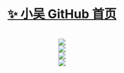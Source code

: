 <h1 align="center">
 <a href="https://github.com/zhang-bcxb">
  <g-emoji class="g-emoji" alias="sparkles" fallback-src="https://github.githubassets.com/images/icons/emoji/unicode/2728.png">✨</g-emoji>
  小吴 GitHub 首页</a>
<h1>

<div align="center"> <img src="https://profile-counter.glitch.me/yang-tian-hub/count.svg" /> </div>

<div align="center"> <img src="https://readme-typing-svg.herokuapp.com/?lines=欢迎来到我的GitHub!&center=true&font=Roboto&size=27" /></div>

<div align="center"> <img src="https://github-readme-stats.vercel.app/api?username=1421788142&show_icons=true&theme=tokyonight" /> </div>

<div align="center"> <img src="https://github-readme-activity-graph.vercel.app/graph?username=1421788142&theme=xcode" /> </div>
